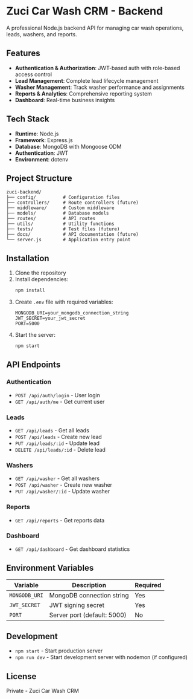 # Zuci Car Wash CRM - Backend

A professional Node.js backend API for managing car wash operations, leads, washers, and reports.

## Features

- **Authentication & Authorization**: JWT-based auth with role-based access control
- **Lead Management**: Complete lead lifecycle management
- **Washer Management**: Track washer performance and assignments
- **Reports & Analytics**: Comprehensive reporting system
- **Dashboard**: Real-time business insights

## Tech Stack

- **Runtime**: Node.js
- **Framework**: Express.js
- **Database**: MongoDB with Mongoose ODM
- **Authentication**: JWT
- **Environment**: dotenv

## Project Structure

```
zuci-backend/
├── config/          # Configuration files
├── controllers/     # Route controllers (future)
├── middleware/      # Custom middleware
├── models/          # Database models
├── routes/          # API routes
├── utils/           # Utility functions
├── tests/           # Test files (future)
├── docs/            # API documentation (future)
└── server.js        # Application entry point
```

## Installation

1. Clone the repository
2. Install dependencies:
   ```bash
   npm install
   ```
3. Create `.env` file with required variables:
   ```
   MONGODB_URI=your_mongodb_connection_string
   JWT_SECRET=your_jwt_secret
   PORT=5000
   ```
4. Start the server:
   ```bash
   npm start
   ```

## API Endpoints

### Authentication
- `POST /api/auth/login` - User login
- `GET /api/auth/me` - Get current user

### Leads
- `GET /api/leads` - Get all leads
- `POST /api/leads` - Create new lead
- `PUT /api/leads/:id` - Update lead
- `DELETE /api/leads/:id` - Delete lead

### Washers
- `GET /api/washer` - Get all washers
- `POST /api/washer` - Create new washer
- `PUT /api/washer/:id` - Update washer

### Reports
- `GET /api/reports` - Get reports data

### Dashboard
- `GET /api/dashboard` - Get dashboard statistics

## Environment Variables

| Variable | Description | Required |
|----------|-------------|----------|
| `MONGODB_URI` | MongoDB connection string | Yes |
| `JWT_SECRET` | JWT signing secret | Yes |
| `PORT` | Server port (default: 5000) | No |

## Development

- `npm start` - Start production server
- `npm run dev` - Start development server with nodemon (if configured)

## License

Private - Zuci Car Wash CRM